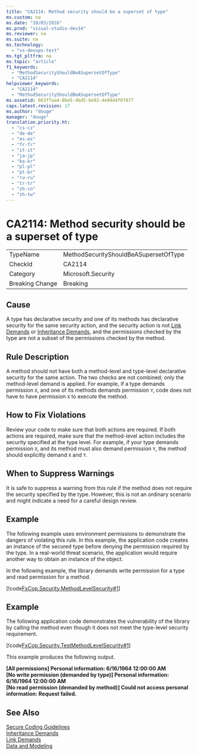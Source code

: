 ```yaml
---
title: "CA2114: Method security should be a superset of type"
ms.custom: na
ms.date: "10/03/2016"
ms.prod: "visual-studio-dev14"
ms.reviewer: na
ms.suite: na
ms.technology: 
  - "vs-devops-test"
ms.tgt_pltfrm: na
ms.topic: "article"
f1_keywords: 
  - "MethodSecurityShouldBeASupersetOfType"
  - "CA2114"
helpviewer_keywords: 
  - "CA2114"
  - "MethodSecurityShouldBeASupersetOfType"
ms.assetid: 663f7aa4-8be5-4bd5-be92-4e9444f07077
caps.latest.revision: 17
ms.author: "douge"
manager: "douge"
translation.priority.ht: 
  - "cs-cz"
  - "de-de"
  - "es-es"
  - "fr-fr"
  - "it-it"
  - "ja-jp"
  - "ko-kr"
  - "pl-pl"
  - "pt-br"
  - "ru-ru"
  - "tr-tr"
  - "zh-cn"
  - "zh-tw"
---
```

# CA2114: Method security should be a superset of type
|||  
|-|-|  
|TypeName|MethodSecurityShouldBeASupersetOfType|  
|CheckId|CA2114|  
|Category|Microsoft.Security|  
|Breaking Change|Breaking|  
  
## Cause  
 A type has declarative security and one of its methods has declarative security for the same security action, and the security action is not [Link Demands](../Topic/Link%20Demands.md) or [Inheritance Demands](assetId:///28b9adbb-8f08-4f10-b856-dbf59eb932d9), and the permissions checked by the type are not a subset of the permissions checked by the method.  
  
## Rule Description  
 A method should not have both a method-level and type-level declarative security for the same action. The two checks are not combined; only the method-level demand is applied. For example, if a type demands permission `X`, and one of its methods demands permission `Y`, code does not have to have permission `X` to execute the method.  
  
## How to Fix Violations  
 Review your code to make sure that both actions are required. If both actions are required, make sure that the method-level action includes the security specified at the type level. For example, if your type demands permission `X`, and its method must also demand permission `Y`, the method should explicitly demand `X` and `Y`.  
  
## When to Suppress Warnings  
 It is safe to suppress a warning from this rule if the method does not require the security specified by the type. However, this is not an ordinary scenario and might indicate a need for a careful design review.  
  
## Example  
 The following example uses environment permissions to demonstrate the dangers of violating this rule. In this example, the application code creates an instance of the secured type before denying the permission required by the type. In a real-world threat scenario, the application would require another way to obtain an instance of the object.  
  
 In the following example, the library demands write permission for a type and read permission for a method.  
  
 [!code[FxCop.Security.MethodLevelSecurity#1](../codequality/codesnippet/CSharp/ca2114--method-security-should-be-a-superset-of-type_1.cs)]  
  
## Example  
 The following application code demonstrates the vulnerability of the library by calling the method even though it does not meet the type-level security requirement.  
  
 [!code[FxCop.Security.TestMethodLevelSecurity#1](../codequality/codesnippet/CSharp/ca2114--method-security-should-be-a-superset-of-type_2.cs)]  
  
 This example produces the following output.  
  
 **[All permissions] Personal information: 6/16/1964 12:00:00 AM**  
**[No write permission (demanded by type)] Personal information: 6/16/1964 12:00:00 AM**  
**[No read permission (demanded by method)] Could not access personal information: Request failed.**   
## See Also  
 [Secure Coding Guidelines](../Topic/Secure%20Coding%20Guidelines.md)   
 [Inheritance Demands](assetId:///28b9adbb-8f08-4f10-b856-dbf59eb932d9)   
 [Link Demands](../Topic/Link%20Demands.md)   
 [Data and Modeling](../Topic/Data%20and%20Modeling%20in%20the%20.NET%20Framework.md)